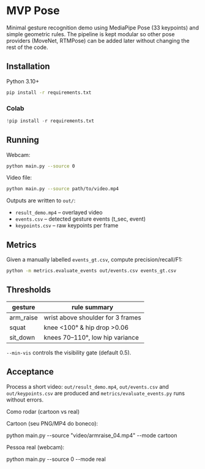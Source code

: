 # MVP Pose

Minimal gesture recognition demo using MediaPipe Pose (33 keypoints) and
simple geometric rules. The pipeline is kept modular so other pose
providers (MoveNet, RTMPose) can be added later without changing the
rest of the code.

## Installation

Python 3.10+

```bash
pip install -r requirements.txt
```

### Colab

```python
!pip install -r requirements.txt
```

## Running

Webcam:

```bash
python main.py --source 0
```

Video file:

```bash
python main.py --source path/to/video.mp4
```

Outputs are written to `out/`:

* `result_demo.mp4` – overlayed video
* `events.csv` – detected gesture events (t_sec, event)
* `keypoints.csv` – raw keypoints per frame

## Metrics

Given a manually labelled `events_gt.csv`, compute precision/recall/F1:

```bash
python -m metrics.evaluate_events out/events.csv events_gt.csv
```

## Thresholds

| gesture    | rule summary                      |
|------------|-----------------------------------|
| arm_raise  | wrist above shoulder for 3 frames |
| squat      | knee <100° & hip drop >0.06       |
| sit_down   | knees 70–110°, low hip variance   |

`--min-vis` controls the visibility gate (default 0.5).

## Acceptance

Process a short video: `out/result_demo.mp4`, `out/events.csv` and
`out/keypoints.csv` are produced and `metrics/evaluate_events.py` runs
without errors.


Como rodar (cartoon vs real)

Cartoon (seu PNG/MP4 do boneco):


python main.py --source "video/armraise_04.mp4" --mode cartoon

Pessoa real (webcam):

python main.py --source 0 --mode real